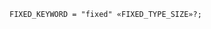<!-- This file is generated automatically by infrastructure scripts. Please don't edit by hand. -->

```{ .ebnf .slang-ebnf #FIXED_KEYWORD }
FIXED_KEYWORD = "fixed" «FIXED_TYPE_SIZE»?;
```
